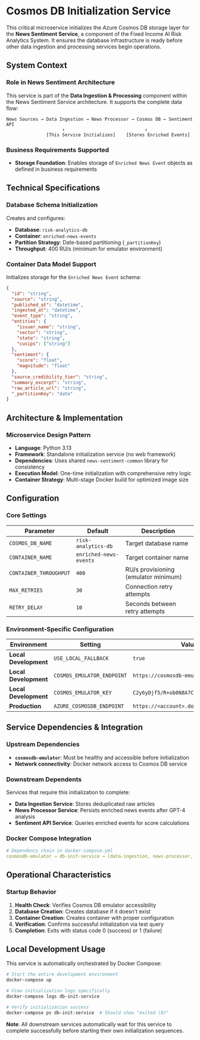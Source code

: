 # Cosmos DB Initialization Service

This critical microservice initializes the Azure Cosmos DB storage layer for the **News Sentiment Service**, a component of the Fixed Income AI Risk Analytics System. It ensures the database infrastructure is ready before other data ingestion and processing services begin operations.

## System Context

### Role in News Sentiment Architecture
This service is part of the **Data Ingestion & Processing** component within the News Sentiment Service architecture. It supports the complete data flow:

```
News Sources → Data Ingestion → News Processor → Cosmos DB ← Sentiment API
                     ↑                              ↑
               [This Service Initializes]    [Stores Enriched Events]
```

### Business Requirements Supported
- **Storage Foundation**: Enables storage of `Enriched News Event` objects as defined in business requirements

## Technical Specifications

### Database Schema Initialization
Creates and configures:
- **Database**: `risk-analytics-db`
- **Container**: `enriched-news-events` 
- **Partition Strategy**: Date-based partitioning (`_partitionKey`)
- **Throughput**: 400 RU/s (minimum for emulator environment)

### Container Data Model Support
Initializes storage for the `Enriched News Event` schema:
```json
{
  "id": "string",
  "source": "string", 
  "published_at": "datetime",
  "ingested_at": "datetime",
  "event_type": "string",
  "entities": {
    "issuer_name": "string",
    "sector": "string", 
    "state": "string",
    "cusips": ["string"]
  },
  "sentiment": {
    "score": "float",
    "magnitude": "float"
  },
  "source_credibility_tier": "string",
  "summary_excerpt": "string",
  "raw_article_url": "string",
  "_partitionKey": "date"
}
```

## Architecture & Implementation

### Microservice Design Pattern
- **Language**: Python 3.13
- **Framework**: Standalone initialization service (no web framework)
- **Dependencies**: Uses shared `news-sentiment-common` library for consistency
- **Execution Model**: One-time initialization with comprehensive retry logic
- **Container Strategy**: Multi-stage Docker build for optimized image size

## Configuration

### Core Settings
| Parameter | Default | Description |
|-----------|---------|-------------|
| `COSMOS_DB_NAME` | `risk-analytics-db` | Target database name |
| `CONTAINER_NAME` | `enriched-news-events` | Target container name |
| `CONTAINER_THROUGHPUT` | `400` | RU/s provisioning (emulator minimum) |
| `MAX_RETRIES` | `30` | Connection retry attempts |
| `RETRY_DELAY` | `10` | Seconds between retry attempts |

### Environment-Specific Configuration
| Environment | Setting | Value |
|-------------|---------|-------|
| **Local Development** | `USE_LOCAL_FALLBACK` | `true` |
| **Local Development** | `COSMOS_EMULATOR_ENDPOINT` | `https://cosmosdb-emulator:8081` |
| **Local Development** | `COSMOS_EMULATOR_KEY` | `C2y6yDjf5/R+ob0N8A7Cgv...` |
| **Production** | `AZURE_COSMOSDB_ENDPOINT` | `https://<account>.documents.azure.com` |

## Service Dependencies & Integration

### Upstream Dependencies
- **`cosmosdb-emulator`**: Must be healthy and accessible before initialization
- **Network connectivity**: Docker network access to Cosmos DB service

### Downstream Dependents  
Services that require this initialization to complete:
- **Data Ingestion Service**: Stores deduplicated raw articles
- **News Processor Service**: Persists enriched news events after GPT-4 analysis  
- **Sentiment API Service**: Queries enriched events for score calculations  

### Docker Compose Integration
```yaml
# Dependency chain in docker-compose.yml
cosmosdb-emulator → db-init-service → [data-ingestion, news-processor, sentiment-api]
```

## Operational Characteristics

### Startup Behavior
1. **Health Check**: Verifies Cosmos DB emulator accessibility
2. **Database Creation**: Creates database if it doesn't exist
3. **Container Creation**: Creates container with proper configuration
4. **Verification**: Confirms successful initialization via test query
5. **Completion**: Exits with status code 0 (success) or 1 (failure)

## Local Development Usage

This service is automatically orchestrated by Docker Compose:

```bash
# Start the entire development environment
docker-compose up

# View initialization logs specifically  
docker-compose logs db-init-service

# Verify initialization success
docker-compose ps db-init-service  # Should show "exited (0)"
```

**Note**: All downstream services automatically wait for this service to complete successfully before starting their own initialization sequences. 